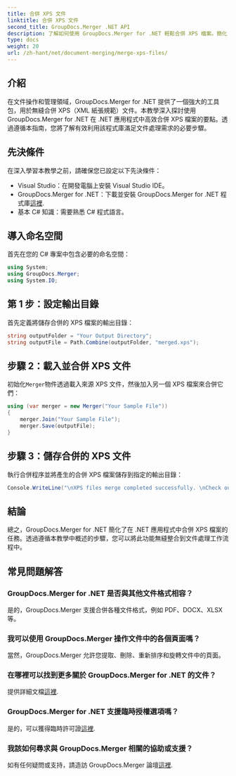 ```yaml
---
title: 合併 XPS 文件
linktitle: 合併 XPS 文件
second_title: GroupDocs.Merger .NET API
description: 了解如何使用 GroupDocs.Merger for .NET 輕鬆合併 XPS 檔案。簡化 .NET 應用程式中的文件處理。
type: docs
weight: 20
url: /zh-hant/net/document-merging/merge-xps-files/
---
```

## 介紹
在文件操作和管理領域，GroupDocs.Merger for .NET 提供了一個強大的工具包，用於無縫合併 XPS（XML 紙張規範）文件。本教學深入探討使用 GroupDocs.Merger for .NET 在 .NET 應用程式中高效合併 XPS 檔案的要點。透過遵循本指南，您將了解有效利用該程式庫滿足文件處理需求的必要步驟。
## 先決條件
在深入學習本教學之前，請確保您已設定以下先決條件：
- Visual Studio：在開發電腦上安裝 Visual Studio IDE。
-  GroupDocs.Merger for .NET：下載並安裝 GroupDocs.Merger for .NET 程式庫[這裡](https://releases.groupdocs.com/merger/net/).
- 基本 C# 知識：需要熟悉 C# 程式語言。

## 導入命名空間
首先在您的 C# 專案中包含必要的命名空間：
```csharp
using System; 
using GroupDocs.Merger;
using System.IO;
```
## 第 1 步：設定輸出目錄
首先定義將儲存合併的 XPS 檔案的輸出目錄：
```csharp
string outputFolder = "Your Output Directory";
string outputFile = Path.Combine(outputFolder, "merged.xps");
```
## 步驟 2：載入並合併 XPS 文件
初始化`Merger`物件透過載入來源 XPS 文件，然後加入另一個 XPS 檔案來合併它們：
```csharp
using (var merger = new Merger("Your Sample File"))
{
    merger.Join("Your Sample File");
    merger.Save(outputFile);
}
```
## 步驟 3：儲存合併的 XPS 文件
執行合併程序並將產生的合併 XPS 檔案儲存到指定的輸出目錄：
```csharp
Console.WriteLine("\nXPS files merge completed successfully. \nCheck output in {0}", outputFolder);
```

## 結論
總之，GroupDocs.Merger for .NET 簡化了在 .NET 應用程式中合併 XPS 檔案的任務。透過遵循本教學中概述的步驟，您可以將此功能無縫整合到文件處理工作流程中。

## 常見問題解答
### GroupDocs.Merger for .NET 是否與其他文件格式相容？
是的，GroupDocs.Merger 支援合併各種文件格式，例如 PDF、DOCX、XLSX 等。
### 我可以使用 GroupDocs.Merger 操作文件中的各個頁面嗎？
當然，GroupDocs.Merger 允許您提取、刪除、重新排序和旋轉文件中的頁面。
### 在哪裡可以找到更多關於 GroupDocs.Merger for .NET 的文件？
提供詳細文檔[這裡](https://reference.groupdocs.com/merger/net/).
### GroupDocs.Merger for .NET 支援臨時授權選項嗎？
是的，可以獲得臨時許可證[這裡](https://purchase.groupdocs.com/temporary-license/).
### 我該如何尋求與 GroupDocs.Merger 相關的協助或支援？
如有任何疑問或支持，請造訪 GroupDocs.Merger 論壇[這裡](https://forum.groupdocs.com/c/merger/32).